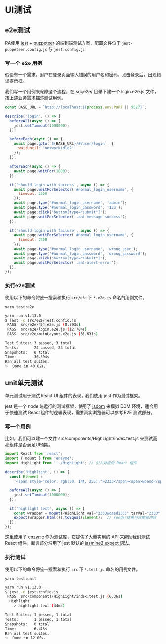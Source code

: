 # UI测试

## e2e测试

RA使用 [jest](https://github.com/facebook/jest) + [puppeteer](https://github.com/puppeteer/puppeteer)  的端到端测试方案，配置文件位于 `jest-puppeteer.config.js` 与 `jest.config.js`

### 写一个 e2e 用例

假设有一个需求，用户在登录页面输入错误的用户名和密码，点击登录后，出现错误提示框。

我们写一个用例来保障这个流程。在 src/e2e/ 目录下建一个 login.e2e.js 文件，按上述业务需求描述测试用例。

```javascript
const BASE_URL = `http://localhost:${process.env.PORT || 9527}`;

describe('login', () => {
  beforeAll(async () => {
    jest.setTimeout(1000000);
  });

  beforeEach(async () => {
    await page.goto(`${BASE_URL}/#/user/login`, {
      waitUntil: 'networkidle2'
    });
  });

  afterEach(async () => {
    await page.waitFor(1000);
  });

  it('should login with success', async () => {
    await page.waitForSelector('#normal_login_username', {
      timeout: 2000
    });
    await page.type('#normal_login_username', 'admin');
    await page.type('#normal_login_password', '123');
    await page.click('button[type="submit"]');
    await page.waitForSelector('.ant-message-success');
  });

  it('should login with failure', async () => {
    await page.waitForSelector('#normal_login_username', {
      timeout: 2000
    });
    await page.type('#normal_login_username', 'wrong_user');
    await page.type('#normal_login_password', 'wrong_password');
    await page.click('button[type="submit"]');
    await page.waitForSelector('.ant-alert-error');
  });
});

```


### 执行e2e测试

使用以下的命令将统一搜索和执行 `src/e2e` 下 `*.e2e.js` 命名的用例文件。

```bash
yarn test:e2e

yarn run v1.13.0
$ jest -c src/e2e/jest.config.js
 PASS  src/e2e/404.e2e.js (8.793s)
 PASS  src/e2e/login.e2e.js (12.784s)
 PASS  src/e2e/mainLayout.e2e.js (35.631s)

Test Suites: 3 passed, 3 total
Tests:       24 passed, 24 total
Snapshots:   0 total
Time:        36.894s
Ran all test suites.
✨  Done in 40.82s.
```


## unit单元测试

单元测试用于测试 React UI 组件的表现，我们使用 jest 作为测试框架。

jest 是一个 node 端运行的测试框架，使用了 [jsdom](https://github.com/jsdom/jsdom) 来模拟 DOM 环境，适合用于快速测试 React 组件的逻辑表现，需要真实浏览器可以参考 E2E 测试部分。

### 写一个用例
比如，我们可以建一个文件 src/components/HighLight/index.test.js 来测试高亮组件是否满足UI预期。

```javascript
import React from 'react';
import { mount } from 'enzyme';
import HighLight from '../HighLight'; // 引入对应的 React 组件

describe('Highlight', () => {
  const Element =
    '<span style="color: rgb(30, 144, 255);">2333</span><span>woasd</span><span style="color: rgb(30, 144, 255);">2333</span>';  // 期望的HTML内容

  beforeAll(async () => {
    jest.setTimeout(1000000);
  });

  it('highlight text', async () => {
    const wrapper = mount(<HighLight val="2333woasd2333" tarVal="2333" />);  // 进行渲染
    expect(wrapper.html()).toEqual(Element);  // render结果符合期望内容
  });
});
```

这里使用了 [enzyme](https://enzymejs.github.io/enzyme/) 作为测试库，它提供了大量实用的 API 来帮助我们测试 React 组件。断言部分沿用了 jest 默认的 [jasmine2 expect 语法](https://jestjs.io/docs/en/expect.html#content)。

### 执行测试

使用以下的命令将统一搜索和执行 `src` 下 `*.test.js` 命名的用例文件。

```bash
yarn test:unit

yarn run v1.13.0
$ jest -c jest.config.js
 PASS  src/components/HighLight/index.test.js (6.36s)
  Highlight
    ✓ highlight text (44ms)

Test Suites: 1 passed, 1 total
Tests:       1 passed, 1 total
Snapshots:   0 total
Time:        6.443s
Ran all test suites.
✨  Done in 12.00s.
```